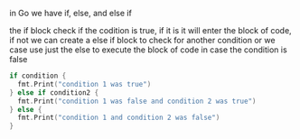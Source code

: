 in Go we have if, else, and else if

the if block check if the codition is true, if it is it will enter the block of code, if not we can create a else if block to check for another condition or we case use just the else to execute the block of code in case the condition is false

```go
if condition {
  fmt.Print("condition 1 was true")
} else if condition2 {
  fmt.Print("condition 1 was false and condition 2 was true")
} else {
  fmt.Print("condition 1 and condition 2 was false")
}
```
